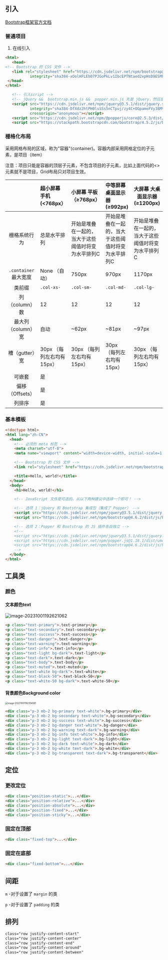 

## 引入

[Bootstrap框架官方文档](https://www.bootcss.com)

### 普通项目

1. 在线引入

```html
<html>
   <head>
<!-- Bootstrap 的 CSS 文件 -->
   <link rel="stylesheet" href="https://cdn.jsdelivr.net/npm/bootstrap@4.6.2/dist/css/bootstrap.min.css"
           integrity="sha384-xOolHFLEh07PJGoPkLv1IbcEPTNtaed2xpHsD9ESMhqIYd0nLMwNLD69Npy4HI+N" crossorigin="anonymous">
 </head>
</html>

   <!-- 引入script -->
   <!-- jQuery &&  bootstrap.min.js &&  popper.min.js 先是 jQuery，然后是 Popper，最后是 JavaScript 插件 -->
   <script src="https://cdn.jsdelivr.net/npm/jquery@3.5.1/dist/jquery.slim.min.js"
           integrity="sha384-DfXdz2htPH0lsSSs5nCTpuj/zy4C+OGpamoFVy38MVBnE+IbbVYUew+OrCXaRkfj"
           crossorigin="anonymous"></script>
   <script src="https://cdn.jsdelivr.net/npm/@popperjs/core@2.5.3/dist/umd/popper.min.js"></script>
   <script src="https://stackpath.bootstrapcdn.com/bootstrap/4.5.2/js/bootstrap.min.js"></script>
```

   

### 栅格化布局

采用网格布局的区域，称为"容器"(container)。容器内部采用网格定位的子元素，是项目（item）

注意：项目只能是容器的顶层子元素，不包含项目的子元素，比如上面代码的<>元素就不是项目，Grid布局只对项目生效。

|                       | 超小屏幕 手机 (<768px）    | 小屏幕 平板（≥768px）                               | 中等屏幕 桌面显示器 (≥992px)                        | 大屏幕 大桌面显示器 (≥1200px)                       |
| :-------------------: | :------------------------- | :-------------------------------------------------- | :-------------------------------------------------- | --------------------------------------------------- |
|     栅格系统行为      | 总是水平排列               | 开始是堆叠在一起的，当大于这些阈值时将变为水平排列C | 开始是堆叠在一起的，当大于这些阈值时将变为水平排列C | 开始是堆叠在一起的，当大于这些阈值时将变为水平排列C |
| `.container` 最大宽度 | None （自动）              | 750px                                               | 970px                                               | 1170px                                              |
|        类前缀         | `.col-xs-`                 | `.col-sm-`                                          | `.col-md-`                                          | `.col-lg-`                                          |
|    列（column）数     | 12                         | 12                                                  | 12                                                  | 12                                                  |
|  最大列（column）宽   | 自动                       | ~62px                                               | ~81px                                               | ~97px                                               |
|    槽（gutter）宽     | 30px （每列左右均有 15px） | 30px （每列左右均有 15px）                          | 30px （每列左右均有 15px）                          | 30px （每列左右均有 15px）                          |
|        可嵌套         | 是                         |                                                     |                                                     |                                                     |
|    偏移（Offsets）    | 是                         |                                                     |                                                     |                                                     |
|        列排序         | 是                         |                                                     |                                                     |                                                     |

### 基本模板

```html
<!doctype html>
<html lang="zh-CN">
  <head>
    <!-- 必须的 meta 标签 -->
    <meta charset="utf-8">
    <meta name="viewport" content="width=device-width, initial-scale=1, shrink-to-fit=no">

    <!-- Bootstrap 的 CSS 文件 -->
    <link rel="stylesheet" href="https://cdn.jsdelivr.net/npm/bootstrap@4.6.2/dist/css/bootstrap.min.css" integrity="sha384-xOolHFLEh07PJGoPkLv1IbcEPTNtaed2xpHsD9ESMhqIYd0nLMwNLD69Npy4HI+N" crossorigin="anonymous">

    <title>Hello, world!</title>
  </head>
  <body>
    <h1>Hello, world!</h1>

    <!-- JavaScript 文件是可选的。从以下两种建议中选择一个即可！ -->

    <!-- 选项 1：jQuery 和 Bootstrap 集成包（集成了 Popper） -->
    <script src="https://cdn.jsdelivr.net/npm/jquery@3.5.1/dist/jquery.slim.min.js" integrity="sha384-DfXdz2htPH0lsSSs5nCTpuj/zy4C+OGpamoFVy38MVBnE+IbbVYUew+OrCXaRkfj" crossorigin="anonymous"></script>
    <script src="https://cdn.jsdelivr.net/npm/bootstrap@4.6.2/dist/js/bootstrap.bundle.min.js" integrity="sha384-7ymO4nGrkm372HoSbq1OY2DP4pEZnMiA+E0F3zPr+JQQtQ82gQ1HPY3QIVtztVua" crossorigin="anonymous"></script>

    <!-- 选项 2：Popper 和 Bootstrap 的 JS 插件各自独立 -->
    <!--
    <script src="https://cdn.jsdelivr.net/npm/jquery@3.5.1/dist/jquery.slim.min.js" integrity="sha384-DfXdz2htPH0lsSSs5nCTpuj/zy4C+OGpamoFVy38MVBnE+IbbVYUew+OrCXaRkfj" crossorigin="anonymous"></script>
    <script src="https://cdn.jsdelivr.net/npm/popper.js@1.16.1/dist/umd/popper.min.js" integrity="sha384-9/reFTGAW83EW2RDu2S0VKaIzap3H66lZH81PoYlFhbGU+6BZp6G7niu735Sk7lN" crossorigin="anonymous"></script>
    <script src="https://cdn.jsdelivr.net/npm/bootstrap@4.6.2/dist/js/bootstrap.min.js" integrity="sha384-Lge2E2XotzMiwH69/MXB72yLpwyENMiOKX8zS8Qo7LDCvaBIWGL+GlRQEKIpYR04" crossorigin="anonymous"></script>
    -->
  </body>
</html>
```

## 工具类

### 颜色
#### 文本颜色text

![image-20231001192621062](https://cdn.jsdelivr.net/gh/Shuncsx/image/image-20231001192621062.png)

```html
<p class="text-primary">.text-primary</p>
<p class="text-secondary">.text-secondary</p>
<p class="text-success">.text-success</p>
<p class="text-danger">.text-danger</p>
<p class="text-warning">.text-warning</p>
<p class="text-info">.text-info</p>
<p class="text-light bg-dark">.text-light</p>
<p class="text-dark">.text-dark</p>
<p class="text-body">.text-body</p>
<p class="text-muted">.text-muted</p>
<p class="text-white bg-dark">.text-white</p>
<p class="text-black-50">.text-black-50</p>
<p class="text-white-50 bg-dark">.text-white-50</p>
```

#### 背景颜色Background color

<img src="https://cdn.jsdelivr.net/gh/Shuncsx/image/image-20231001192354581.png" alt="image-20231001192354581" style="zoom: 50%;" />

```html
<div class="p-3 mb-2 bg-primary text-white">.bg-primary</div>
<div class="p-3 mb-2 bg-secondary text-white">.bg-secondary</div>
<div class="p-3 mb-2 bg-success text-white">.bg-success</div>
<div class="p-3 mb-2 bg-danger text-white">.bg-danger</div>
<div class="p-3 mb-2 bg-warning text-dark">.bg-warning</div>
<div class="p-3 mb-2 bg-info text-white">.bg-info</div>
<div class="p-3 mb-2 bg-light text-dark">.bg-light</div>
<div class="p-3 mb-2 bg-dark text-white">.bg-dark</div>
<div class="p-3 mb-2 bg-white text-dark">.bg-white</div>
<div class="p-3 mb-2 bg-transparent text-dark">.bg-transparent</div>
```

## 定位
### 更改定位

```html
<div class="position-static">...</div>
<div class="position-relative">...</div>
<div class="position-absolute">...</div>
<div class="position-fixed">...</div>
<div class="position-sticky">...</div>
```

### 固定在顶部

```html
<div class="fixed-top">...</div>
```

### 固定在底部

```html
<div class="fixed-bottom">...</div>
```

## 间距

`m` -对于设置了 `margin` 的类

`p` -对于设置了 `padding` 的类
## 排列

```css
class="row justify-content-start"
class="row justify-content-center"
class="row justify-content-end"
class="row justify-content-around"
class="row justify-content-between"

